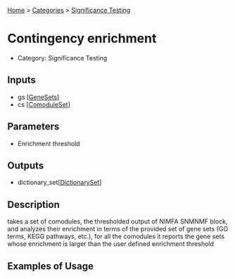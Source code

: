 
[Home](../../../index.html) > [Categories](../../index.html) > [Significance Testing](index.html)

# Contingency enrichment

* Category: Significance Testing

## Inputs

* gs [[GeneSets](../../../data_types.html#genesets)]
* cs [[ComoduleSet](../../../data_types.html#comoduleset)]

## Parameters

* Enrichment threshold

## Outputs

* dictionary_set[[DictionarySet](../../../data_types.html#dictionaryset)]

## Description

  takes a set of comodules, the thresholded output of NIMFA SNMNMF block, and analyzes their enrichment in terms of the provided set of gene sets (GO terms, KEGG pathways, etc.), for all the comodules it reports the gene sets whose enrichment is larger than the user defined enrichment threshold

## Examples of Usage
        